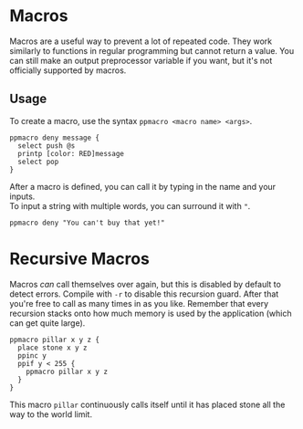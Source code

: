 # Macros
Macros are a useful way to prevent a lot of repeated code. They work similarly to functions in regular programming but cannot return a value. You can still make an output preprocessor variable if you want, but it's not officially supported by macros.

## Usage
To create a macro, use the syntax `ppmacro <macro name> <args>`.
```
ppmacro deny message {
  select push @s
  printp [color: RED]message
  select pop
}
```

After a macro is defined, you can call it by typing in the name and your inputs.<br />
To input a string with multiple words, you can surround it with `"`.
```
ppmacro deny "You can't buy that yet!"
```

# Recursive Macros
Macros *can* call themselves over again, but this is disabled by default to detect errors. Compile with `-r` to disable this recursion guard. After that you're free to call as many times in as you like. Remember that every recursion stacks onto how much memory is used by the application (which can get quite large).
```
ppmacro pillar x y z {
  place stone x y z
  ppinc y
  ppif y < 255 {
    ppmacro pillar x y z
  }
}
```
This macro `pillar` continuously calls itself until it has placed stone all the way to the world limit.
